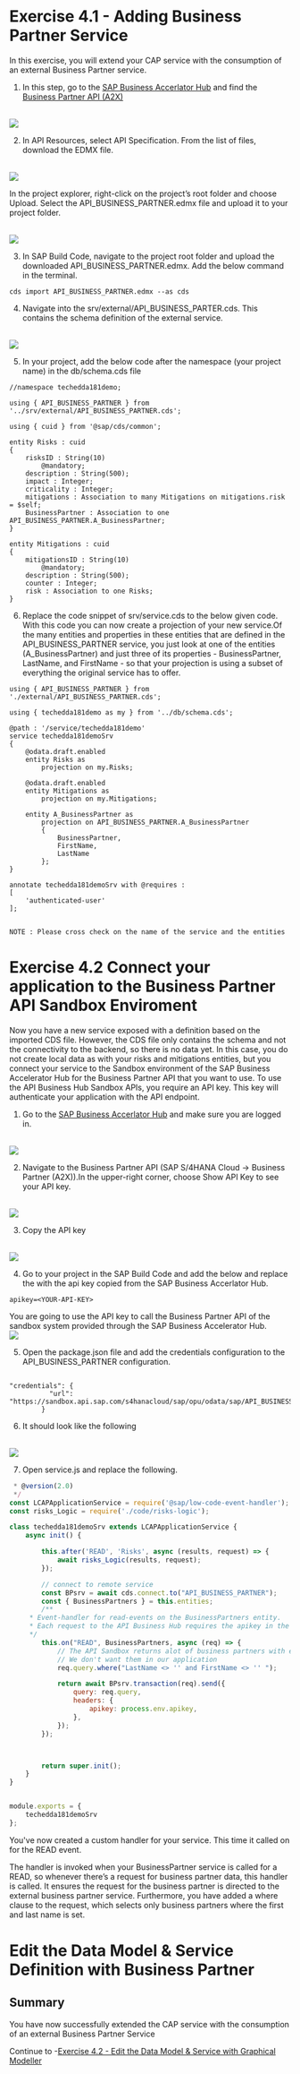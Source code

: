 # Exercise 4.1 - Adding Business Partner Service

In this exercise, you will extend your CAP service with the consumption of an external Business Partner service.

1. In this step, go to the [SAP Business Accerlator Hub](https://api.sap.com/) and find the  [Business Partner API (A2X)](https://api.sap.com/api/API_BUSINESS_PARTNER/overview) 

<br>![](/exercises/ex4/ex4.1//images/bpapi.png)

2. In API Resources, select API Specification. From the list of files, download the EDMX file.

<br>![](/exercises/ex4/ex4.1//images/bpodata.png)

In the project explorer, right-click on the project’s root folder and choose Upload. Select the API_BUSINESS_PARTNER.edmx file and upload it to your project folder.

<br>![](/exercises/ex4/ex4.1//images/upload.png)

3. In SAP Build Code, navigate to the project root folder and upload the downloaded API_BUSINESS_PARTNER.edmx. Add the below command in the terminal.

```
cds import API_BUSINESS_PARTNER.edmx --as cds
```
4. Navigate into the srv/external/API_BUSINESS_PARTER.cds. This contains the schema definition of the external service.

<br>![](/exercises/ex4/ex4.1//images/cdsext.png)

5. In your project, add the below code after the namespace (your project name) in the db/schema.cds file 

```cds
//namespace techedda181demo;

using { API_BUSINESS_PARTNER } from '../srv/external/API_BUSINESS_PARTNER.cds';

using { cuid } from '@sap/cds/common';

entity Risks : cuid
{
    risksID : String(10)
        @mandatory;
    description : String(500);
    impact : Integer;
    criticality : Integer;
    mitigations : Association to many Mitigations on mitigations.risk = $self;
    BusinessPartner : Association to one API_BUSINESS_PARTNER.A_BusinessPartner;
}

entity Mitigations : cuid
{
    mitigationsID : String(10)
        @mandatory;
    description : String(500);
    counter : Integer;
    risk : Association to one Risks;
}

```

6. Replace the code snippet of srv/service.cds to the below given code. With this code you can now create a projection of your new service.Of the many entities and properties in these entities that are defined in the API_BUSINESS_PARTNER service, you just look at one of the entities (A_BusinessPartner) and just three of its properties - BusinessPartner, LastName, and FirstName - so that your projection is using a subset of everything the original service has to offer.

```cds
using { API_BUSINESS_PARTNER } from './external/API_BUSINESS_PARTNER.cds';

using { techedda181demo as my } from '../db/schema.cds';

@path : '/service/techedda181demo'
service techedda181demoSrv
{
    @odata.draft.enabled
    entity Risks as
        projection on my.Risks;

    @odata.draft.enabled
    entity Mitigations as
        projection on my.Mitigations;

    entity A_BusinessPartner as
        projection on API_BUSINESS_PARTNER.A_BusinessPartner
        {
            BusinessPartner,
            FirstName,
            LastName
        };
}

annotate techedda181demoSrv with @requires :
[
    'authenticated-user'
];


```

```
NOTE : Please cross check on the name of the service and the entities
```

# Exercise 4.2 Connect your application to the Business Partner API Sandbox Enviroment

Now you have a new service exposed with a definition based on the imported CDS file. However, the CDS file only contains the schema and not the connectivity to the backend, so there is no data yet. In this case, you do not create local data as with your risks and mitigations entities, but you connect your service to the Sandbox environment of the SAP Business Accelerator Hub for the Business Partner API that you want to use. To use the API Business Hub Sandbox APIs, you require an API key. This key will authenticate your application with the API endpoint.

1. Go to the [SAP Business Accerlator Hub](https://api.sap.com/) and make sure you are logged in.

<br>![](/exercises/ex4/ex4.1//images/apilogin.png)

2. Navigate to the Business Partner API (SAP S/4HANA Cloud → Business Partner (A2X)).In the upper-right corner, choose Show API Key to see your API key.

<br>![](/exercises/ex4/ex4.1//images/apikey.png)

3. Copy the API key

<br>![](/exercises/ex4/ex4.1//images/copyapi.png)

4. Go to your project in the SAP Build Code and add the below and replace the <YOUR-API-KEY> with the api key copied from the SAP Business Accerlator Hub.

```
apikey=<YOUR-API-KEY>
```
You are going to use the API key to call the Business Partner API of the sandbox system provided through the SAP Business Accelerator Hub.
<br>![](/exercises/ex4/ex4.1//images/apikeycode.png)

5. Open the package.json file and add the credentials configuration to the API_BUSINESS_PARTNER configuration.

```

"credentials": {
          "url": "https://sandbox.api.sap.com/s4hanacloud/sap/opu/odata/sap/API_BUSINESS_PARTNER/"
        }

```

6. It should look like the following 

<br>![](/exercises/ex4/ex4.1//images/json.png)

7. Open service.js and replace the following.

```javascript
 * @version(2.0)
 */
const LCAPApplicationService = require('@sap/low-code-event-handler');
const risks_Logic = require('./code/risks-logic');

class techedda181demoSrv extends LCAPApplicationService {
    async init() {

        this.after('READ', 'Risks', async (results, request) => {
            await risks_Logic(results, request);
        });

        // connect to remote service
        const BPsrv = await cds.connect.to("API_BUSINESS_PARTNER");
        const { BusinessPartners } = this.entities;
        /**
     * Event-handler for read-events on the BusinessPartners entity.
     * Each request to the API Business Hub requires the apikey in the header.
     */
        this.on("READ", BusinessPartners, async (req) => {
            // The API Sandbox returns alot of business partners with empty names.
            // We don't want them in our application
            req.query.where("LastName <> '' and FirstName <> '' ");

            return await BPsrv.transaction(req).send({
                query: req.query,
                headers: {
                    apikey: process.env.apikey,
                },
            });
        });



        return super.init();
    }
}


module.exports = {
    techedda181demoSrv
};
```

You've now created a custom handler for your service. This time it called on for the READ event.

The handler is invoked when your BusinessPartner service is called for a READ, so whenever there’s a request for business partner data, this handler is called. It ensures the request for the business partner is directed to the external business partner service. Furthermore, you have added a where clause to the request, which selects only business partners where the first and last name is set.

# Edit the Data Model & Service Definition with Business Partner





## Summary

You have now successfully extended the CAP service with the consumption of an external Business Partner Service

Continue to -[Exercise 4.2 - Edit the Data Model & Service with Graphical Modeller](../ex4.2/README.md)

